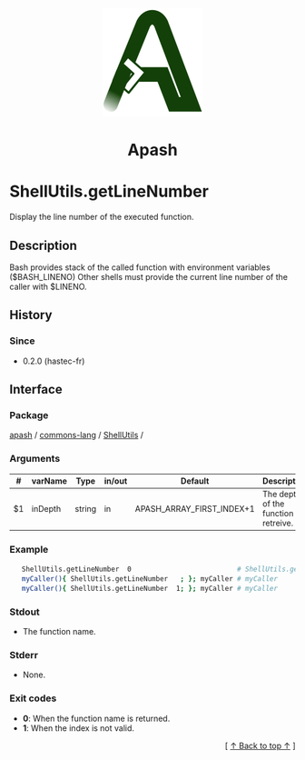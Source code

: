 
<div align='center' id='apash-top'>
  <a href='https://github.com/hastec-fr/apash'>
    <img alt='apash-logo' src='../../../../../../assets/apash-logo.svg'/>
  </a>

  # Apash
</div>


# ShellUtils.getLineNumber
Display the line number of the executed function.
## Description
   Bash provides stack of the called function with environment variables ($BASH_LINENO)
   Other shells must provide the current line number of the caller with $LINENO.

## History
### Since
  * 0.2.0 (hastec-fr)
 
## Interface
### Package
<!-- apash.packageBegin -->
[apash](../../../apash.md) / [commons-lang](../../commons-lang.md) / [ShellUtils](../ShellUtils.md) / 
<!-- apash.packageEnd -->

### Arguments
 | #      | varName        | Type          | in/out   | Default    | Description                           |
 |--------|----------------|---------------|----------|------------|---------------------------------------|
 | $1     | inDepth        | string        | in       | APASH_ARRAY_FIRST_INDEX+1 | The depth of the function to retreive.|

### Example
 ```bash
    ShellUtils.getLineNumber  0                          # ShellUtils.getLineNumber
    myCaller(){ ShellUtils.getLineNumber   ; }; myCaller # myCaller
    myCaller(){ ShellUtils.getLineNumber  1; }; myCaller # myCaller
 ```

### Stdout
  * The function name.
### Stderr
  * None.

### Exit codes
  * **0**: When the function name is returned.
  * **1**: When the index is not valid.

  <div align='right'>[ <a href='#apash-top'>↑ Back to top ↑</a> ]</div>

